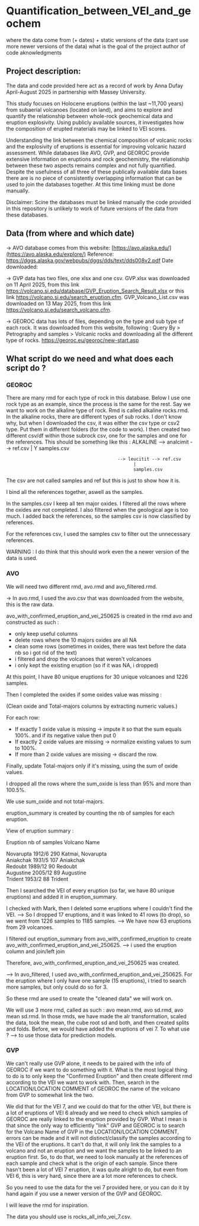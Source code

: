 # Quantification_between_VEI_and_geochem
where the data come from (+ dates) + static versions of the data (cant use more newer versions of the data)
what is the goal of the project
author of code
aknowledgments
## Project description:
The data and code provided here act as a record of work by Anna Dufay April-August 2025 in partnership with Massey University. 

This study focuses on Holocene eruptions (within the last ~11,700 years) from subaerial volcanoes (located on land), and aims to explore and quantify the relationship between whole-rock geochemical data and eruption explosivity. Using publicly available sources, it investigates how the composition of erupted materials may be linked to VEI scores.

Understanding the link between the chemical composition of volcanic rocks and the explosivity of eruptions is essential for improving volcanic hazard assessment. While databases like AVO, GVP, and GEOROC provide extensive information on eruptions and rock geochemistry, the relationship between these two aspects remains complex and not fully quantified. Despite the usefulness of all three of these publically available data bases there are is no piece of consistently overlapping information that can be used to join the databases together. At this time linking must be done manually. 

Disclaimer:
Scine the databases must be linked manually the code provided in this repository is unlikely to work of future versions of the data from these databases.

## Data (from where and which date)

-> AVO database comes from this website: [https://avo.alaska.edu/](https://avo.alaska.edu/explore/)
Reference: 
https://dggs.alaska.gov/webpubs/dggs/dds/text/dds008v2.pdf
Date downloaded:

-> GVP data has two files, one xlsx and one csv. 
    GVP.xlsx was downloaded on 11 April 2025, from this link https://volcano.si.edu/database/GVP_Eruption_Search_Result.xlsx or this link https://volcano.si.edu/search_eruption.cfm.
    GVP_Volcano_List.csv was downloaded on 13 May 2025, from this link https://volcano.si.edu/search_volcano.cfm. 
    
-> GEOROC data has lots of files, depending on the type and sub type of each rock.
It was downloaded from this website, following : Query By > Petrography and samples > Volcanic rocks and downloading all the different type of rocks. https://georoc.eu/georoc/new-start.asp


## What script do we need and what does each script do ?

### GEOROC

There are many rmd for each type of rock in this database. Below I use one rock type as an example, since the process is the same for the rest. 
Say we want to work on the alkaline type of rock. Rmd is called alkaline rocks.rmd. 
In the alkaline rocks, there are different types of sub rocks. I don't know why, but when I downloaded the csv, it was either the csv type or csv2 type. Put them in different folders (for the code to work).
I then created two different csv/df within those subrock csv, one for the samples and one for the references. 
This should be something like this : ALKALINE --> analcimit --> ref.csv
                                                      |
                                                      Y
                                                      samples.csv
                                                      
                                              --> leucitit --> ref.csv
                                                    |
                                                    samples.csv
                                                    
                                                    
The csv are not called samples and ref but this is just to show how it is.

I bind all the references together, aswell as the samples. 

In the samples.csv I keep all ten major oxides. 
I filtered all the rows where the oxides are not completed.
I also filtered when the geological age is too much. 
I added back the references, so the samples csv is now classified by references.

For the references csv, I used the samples csv to filter out the unnecessary references. 


WARNING : I do think that this should work even the a newer version of the data is used. 

### AVO

We will need two different rmd, avo.rmd and avo_filtered.rmd.

-> In avo.rmd, I used the avo.csv that was downloaded from the website, this is the raw data. 

avo_with_confirmed_eruption_and_vei_250625 is created in the rmd avo and constructed as such :

- only keep useful columns
- delete rows where the 10 majors oxides are all NA
- clean some rows (sometimes in oxides, there was text before the data nb so i got rid of the text)
- i filtered and drop the volcanoes that weren't volcanoes
- i only kept the existing eruption (so if it was NA, i dropped)
 
At this point, I have 80 unique eruptions for 30 unique volcanoes and 1226 samples.
 
 
Then I completed the oxides if some oxides value was missing : 
 
(Clean oxide and Total-majors columns by extracting numeric values.)

For each row:

- If exactly 1 oxide value is missing → impute it so that the sum equals 100%. and if its negative value then put 0
- If exactly 2 oxide values are missing → normalize existing values to sum to 100%.
- If more than 2 oxide values are missing → discard the row.

Finally, update Total-majors only if it's missing, using the sum of oxide values.


I dropped all the rows where the sum_oxide is less than 95% and more than 100.5%.

We use sum_oxide and not total-majors.


eruption_summary is created by counting the nb of samples for each eruption. 

View of eruption summary : 

Eruption            nb of samples         Volcano Name

Novarupta 1912/6	  290	                  Katmai, Novarupta		
Aniakchak 1931/5	  107	                  Aniakchak		
Redoubt 1989/12	    90	                  Redoubt		
Augustine 2005/12	  89	                  Augustine		
Trident 1953/2	    88                  	Trident


Then I searched the VEI of every eruption (so far, we have 80 unique eruptions) and added it in eruption_summary.

I checked with Mark, then I deleted some eruptions where I couldn't find the VEI. 
--> So I dropped 17 eruptions, and it was linked to 41 rows (to drop), so we went from 1226 samples to 1185 samples.
--> We have now 63 eruptions from 29 volcanoes. 


I filtered out eruption_summary from avo_with_confirmed_eruption to create avo_with_confirmed_eruption_and_vei_250625.
--> i used the eruption column and join/left join


Therefore, avo_with_confirmed_eruption_and_vei_250625 was created. 

--> In avo_filtered, I used avo_with_confirmed_eruption_and_vei_250625.
For the eruption where I only have one sample (15 eruptions), i tried to search more samples, but only could do so for 3. 


So these rmd are used to create the "cleaned data" we will work on. 


We will use 3 more rmd, called as such : avo mean.rmd, avo sd.rmd, avo mean sd.rmd.
In those rmds, we have made the alr transformation, scaled the data, took the mean, the cube root sd and both, and then created splits and folds. Before, we would have added the eruptions of vei 7.
To what use ? --> to use those data for prediction models.


### GVP

We can't really use GVP alone, it needs to be paired with the info of GEOROC if we want to do something with it. 
What is the most logical thing to do is to only keep the "Confirmed Eruption" and then create different rmd according to the VEI we want to work with. Then, search in the LOCATION/LOCATION COMMENT of GEOROC the name of the volcano from GVP to somewhat link the two.

We did that for the VEI 7, and we could do that for the other VEI, but there is a lot of eruptions of VEI 6 already and we need to check which samples of GEOROC are really linked to the eruption provided by GVP. 
What I mean is that since the only way to efficiently "link" GVP and GEOROC is to search for the Volcano Name of GVP in the LOCATION/LOCATION COMMENT, errors can be made and it will not distinct/classify the samples according to the VEI of the eruptions. It can't do that, it will only link the samples to a volcano and not an eruption and we want the samples to be linked to an eruption first.
So, to do that, we need to look manually at the references of each sample and check what is the origin of each sample. 
Since there hasn't been a lot of VEI 7 eruption, it was quite alright to do, but even from VEI 6, this is very hard, since there are a lot more references to check.

So you need to use the data for the vei 7 provided here, or you can do it by hand again if you use a newer version of the GVP and GEOROC. 

I will leave the rmd for inspiration. 

The data you should use is rocks_all_info_vei_7.csv.







